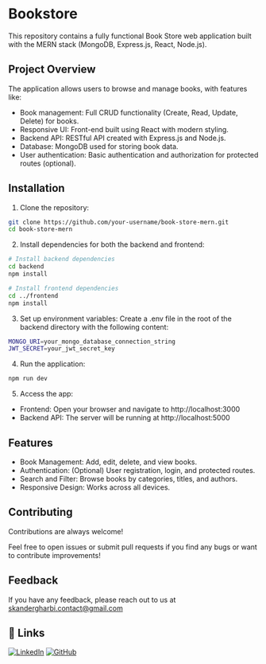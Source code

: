 
# Bookstore

This repository contains a fully functional Book Store web application built with the MERN stack (MongoDB, Express.js, React, Node.js).

## Project Overview
The application allows users to browse and manage books, with features like:

- Book management: Full CRUD functionality (Create, Read, Update, Delete) for books.
- Responsive UI: Front-end built using React with modern styling.
- Backend API: RESTful API created with Express.js and Node.js.
- Database: MongoDB used for storing book data.
- User authentication: Basic authentication and authorization for protected routes (optional).

## Installation

1. Clone the repository:

```bash
git clone https://github.com/your-username/book-store-mern.git
cd book-store-mern
```
2. Install dependencies for both the backend and frontend:
```bash
# Install backend dependencies
cd backend
npm install

# Install frontend dependencies
cd ../frontend
npm install
```

3. Set up environment variables: Create a .env file in the root of the backend directory with the following content:
```bash
MONGO_URI=your_mongo_database_connection_string
JWT_SECRET=your_jwt_secret_key

```

4. Run the application:
```bash
npm run dev
```
5. Access the app:
- Frontend: Open your browser and navigate to http://localhost:3000
- Backend API: The server will be running at http://localhost:5000

## Features

- Book Management: Add, edit, delete, and view books.
- Authentication: (Optional) User registration, login, and protected routes.
- Search and Filter: Browse books by categories, titles, and authors.
- Responsive Design: Works across all devices.


## Contributing

Contributions are always welcome!

Feel free to open issues or submit pull requests if you find any bugs or want to contribute improvements!


## Feedback

If you have any feedback, please reach out to us at skandergharbi.contact@gmail.com

## 🔗 Links

[![LinkedIn](https://img.shields.io/badge/linkedin-0A66C2?style=for-the-badge&logo=linkedin&logoColor=white)](https://www.linkedin.com/in/skandergharbi2202/) 
[![GitHub](https://img.shields.io/badge/github-171515?style=for-the-badge&logo=github&logoColor=white)](https://github.com/skander2001)


